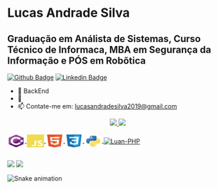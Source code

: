 # Lucas Andrade Silva
## Graduação em Análista de Sistemas, Curso Técnico de Informaca, MBA em Segurança da Informação e PÓS em Robõtica

[![Github Badge](https://img.shields.io/badge/-Github-000?style=flat-square&logo=Github&logoColor=white&link=https://github.com/fagnerpsantos)](https://github.com/fagnerpsantos)
[![Linkedin Badge](https://img.shields.io/badge/-LinkedIn-blue?style=flat-square&logo=Linkedin&logoColor=white&link=https://www.linkedin.com/in/lucasandradesilva2019/)](https://www.linkedin.com/in/lucasandradesilva2019/)

- 🔭 BackEnd
- 🌱 
- 📫 Contate-me em: lucasandradesilva2019@gmail.com

<div align="center">
  <a href="https://github.com/LucasAndradeSilva">
  <img height="180em" src="https://github-readme-stats.vercel.app/api?username=LucasAndradeSilva&show_icons=true&theme=dracula&include_all_commits=true&count_private=true"/>
  <img height="180em" src="https://github-readme-stats.vercel.app/api/top-langs/?username=LucasAndradeSilva&layout=compact&langs_count=7&theme=dracula"/>
</div>
<div style="display: inline_block"><br>
  <img align="center" alt="Luan-Csharp" height="30" width="40" src="https://raw.githubusercontent.com/devicons/devicon/master/icons/csharp/csharp-original.svg">
  <img align="center" alt="Luan-Js" height="30" width="40" src="https://raw.githubusercontent.com/devicons/devicon/master/icons/javascript/javascript-plain.svg">
  <img align="center" alt="Luan-HTML" height="30" width="40" src="https://raw.githubusercontent.com/devicons/devicon/master/icons/html5/html5-original.svg">
  <img align="center" alt="Luan-CSS" height="30" width="40" src="https://raw.githubusercontent.com/devicons/devicon/master/icons/css3/css3-original.svg">
  <img align="center" alt="Luan-Python" height="30" width="40" src="https://raw.githubusercontent.com/devicons/devicon/master/icons/python/python-original.svg">
  <img align="center" alt="Luan-PHP" height="30" width="40" src="https://raw.githubusercontent.com/jmnote/z-icons/master/svg/php.svg"> 

</div>
  
  ##
 
<div> 
   <a href="https://www.linkedin.com/in/luan-victor-186629150/" target="_blank"><img src="https://img.shields.io/badge/-LinkedIn-%230077B5?style=for-the-badge&logo=linkedin&logoColor=white" target="_blank"></a> 
  <a href="https://www.instagram.com/lvnfps/" target="_blank"><img src="https://img.shields.io/badge/-Instagram-%23E4405F?style=for-the-badge&logo=instagram&logoColor=white" target="_blank"></a>
 
 
  ![Snake animation](https://github.com/luaan2012/luaan2012/blob/output/github-contribution-grid-snake.svg)
 
</div>
